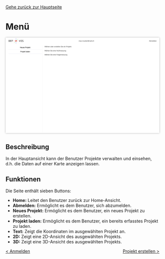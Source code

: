 [Gehe zurück zur Hauptseite](index.html)

# Menü

<img src="screenshots/main_view.png" alt="Hauptansicht" style="max-width: 100%; box-shadow: 0 0 5px rgba(0, 0, 0, 0.3);">

## Beschreibung

In der Hauptansicht kann der Benutzer Projekte verwalten und einsehen, d.h. die Daten auf einer Karte anzeigen lassen.

## Funktionen

Die Seite enthält sieben Buttons:

- **Home:** Leitet den Benutzer zurück zur Home-Ansicht.
- **Abmelden:** Ermöglicht es dem Benutzer, sich abzumelden.
- **Neues Projekt:** Ermöglicht es dem Benutzer, ein neues Projekt zu erstellen.
- **Projekt laden:** Ermöglicht es dem Benutzer, ein bereits erfasstes Projekt zu laden.
- **Text:** Zeigt die Koordinaten im ausgewählten Projekt an.
- **2D:** Zeigt eine 2D-Ansicht des ausgewählten Projekts.
- **3D:** Zeigt eine 3D-Ansicht des ausgewählten Projekts.

<div style="text-align: left; float: left;"><a href="login.html">< Anmelden</a></div>
<div style="text-align: right; float: right;"><a href="create_project.html">Projekt erstellen ></a></div>
